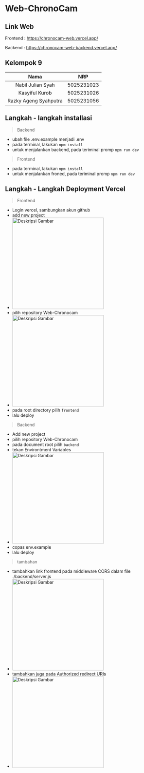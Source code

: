 ﻿# Web-ChronoCam
 ## Link Web

Frontend : https://chronocam-web.vercel.app/

Backend : https://chronocam-web-backend.vercel.app/

## Kelompok 9

|         Nama          |    NRP     |
| :-------------------: | :--------: |
|   Nabil Julian Syah   | 5025231023 |
|    Kasyiful Kurob     | 5025231026 |
| Razky Ageng Syahputra | 5025231056 |

## Langkah - langkah installasi

> Backend

- ubah file .env.example menjadi .env
- pada terminal, lakukan `npm install`
- untuk menjalankan backend, pada teriminal promp `npm run dev`

> Frontend

- pada terminal, lakukan `npm install`
- untuk menjalankan froned, pada teriminal promp `npm run dev`

## Langkah - Langkah Deployment Vercel

> Frontend

- Login vercel, sambungkan akun github
- add new project
- <img src="https://github.com/user-attachments/assets/e0896576-5d18-42e5-acdf-6956a70bcb4b" alt="Deskripsi Gambar" width="300">
- pilih repository Web-Chronocam
- <img src="https://github.com/user-attachments/assets/648d1e08-0db1-44f5-9f7c-d1b3d6dc74b1" alt="Deskripsi Gambar" width="300">
- pada root directory pilih `frontend`
- lalu deploy

> Backend

- Add new project
- pilih repository Web-Chronocam
- pada document root pilih `backend`
- tekan Environtment Variables
- <img src="https://github.com/user-attachments/assets/511963b9-880d-417e-8976-c53e5030b7ba" alt="Deskripsi Gambar" width="300">
- copas env.example
- lalu deploy

> tambahan

- tambahkan link frontend pada middleware CORS dalam file ./backend/server.js
- <img src="https://github.com/user-attachments/assets/5492fb86-d01e-4e77-8fdd-968eef80ded8" alt="Deskripsi Gambar" width="300">
- tambahkan juga pada Authorized redirect URIs
- <img src="https://github.com/user-attachments/assets/c7608463-17e0-4ed2-a4b1-5825ef2af65c" alt="Deskripsi Gambar" width="300">
